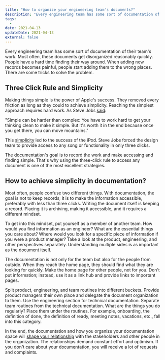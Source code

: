 ```yaml
---
title: "How to organize your engineering team's documents?"
description: "Every engineering team has some sort of documentation of their team's work. Most often, these documents get disorganized reasonably quickly. People have a hard time finding their way around. There are some tricks to solve the problem."
tags:
  -
date: 2021-04-13
updateDate: 2021-04-13
external: false
---
```


Every engineering team has some sort of documentation of their team's work. Most often, these documents get disorganized reasonably quickly. People have a hard time finding their way around. When adding new records becomes painful, people start adding them to the wrong places. There are some tricks to solve the problem.

## Three Click Rule and Simplicity

Making things simple is the power of Apple's success. They removed every friction as long as they could to achieve simplicity. Reaching the simplest approach requires hard work. As Steve Jobs [said](https://www.goodreads.com/quotes/445279-simple-can-be-harder-than-complex-you-have-to-work):

"Simple can be harder than complex: You have to work hard to get your thinking clean to make it simple. But it's worth it in the end because once you get there, you can move mountains."

This [simplicity](https://medium.com/swlh/the-psychology-of-simple-fd5d25a3ca#c88c) led to the success of the iPod. Steve Jobs forced the design team to provide access to any song or functionality in only three clicks.

The documentation's goal is to record the work and make accessing and finding simple. That's why using the three-click rule to access any document is one of the most excellent strategies.

## How to achieve simplicity in documentation?

Most often, people confuse two different things. With documentation, the goal is not to keep records; it is to make the information accessible, preferably with less than three clicks. Writing the document itself is keeping a record. Placing it is archiving, making it accessible, and it requires a different mindset.

To get into this mindset, put yourself as a member of another team. How would you find information as an engineer? What are the essential things you care about? Where would you look for a specific piece of information if you were a product manager? Take a look at the product, engineering, and other perspectives separately. Understanding multiple sides is as important as the document itself.

The documentation is not only for the team but also for the people from outside. When they reach the home page, they should find what they are looking for quickly. Make the home page for other people, not for you. Don't put information; instead, use it as a link hub and provide links to important pages.

Split product, engineering, and team routines into different buckets. Provide product managers their own place and delegate the document organization to them. Use the engineering section for technical documentation. Separate team routines from the technical documentation. What are the things you do regularly? Place them under the routines. For example, onboarding, the definition of done, the definition of ready, meeting notes, vacations, etc., fall into this category.

In the end, the documentation and how you organize your documentation space will [shape your relationship](/managing-partially-distributed-teams) with the stakeholders and other people in the organization. The relationships demand constant effort and optimism. If you don't care about your documentation, you will receive a lot of requests and complaints.
